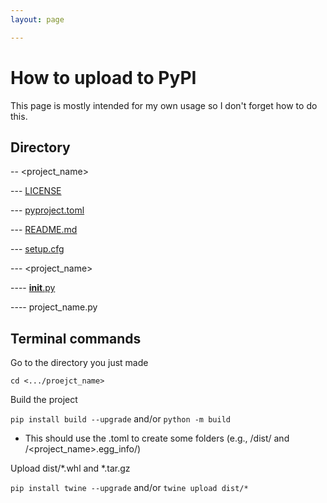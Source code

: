 ```yaml
---
layout: page

---
```


# How to upload to PyPI

This page is mostly intended for my own usage so I don't forget how to do this. 

## Directory

-- <project_name>

--- [LICENSE](https://github.com/tulimid1/uploading2pypi/blob/main/LICENSE)

--- [pyproject.toml](https://github.com/tulimid1/uploading2pypi/blob/main/pyproject.toml)

--- [README.md](https://github.com/tulimid1/uploading2pypi/blob/main/README.md)

--- [setup.cfg](https://github.com/tulimid1/uploading2pypi/blob/main/setup.cfg)

--- <project_name>

---- [__init__.py](https://github.com/tulimid1/uploading2pypi/blob/main/__init__.py)

---- project_name.py

## Terminal commands 

Go to the directory you just made

`cd <.../proejct_name>`

Build the project 

`pip install build --upgrade` and/or `python -m build`

* This should use the .toml to create some folders (e.g., /dist/ and /<project_name>.egg_info/)

Upload dist/*.whl and *.tar.gz

`pip install twine --upgrade` and/or `twine upload dist/*`

